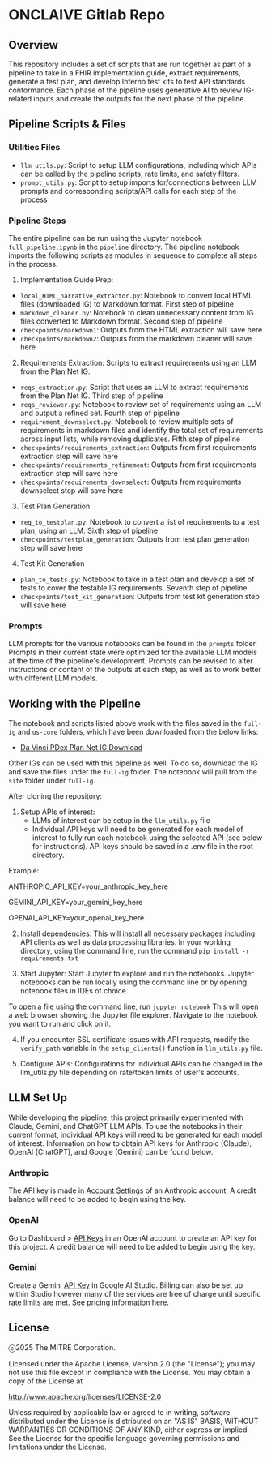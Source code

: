 # ONCLAIVE Gitlab Repo 

## Overview
This repository includes a set of scripts that are run together as part of a pipeline to take in a FHIR implementation guide, extract requirements, generate a test plan, and develop Inferno test kits to test API standards conformance. Each phase of the pipeline uses generative AI to review IG-related inputs and create the outputs for the next phase of the pipeline. 


## Pipeline Scripts & Files 

### Utilities Files
- `llm_utils.py`: Script to setup LLM configurations, including which APIs can be called by the pipeline scripts, rate limits, and safety filters.
- `prompt_utils.py`: Script to setup imports for/connections between LLM prompts and corresponding scripts/API calls for each step of the process


### Pipeline Steps

The entire pipeline can be run using the Jupyter notebook `full_pipeline.ipynb` in the `pipeline` directory. The pipeline notebook imports the following scripts as modules in sequence to complete all steps in the process.

1) Implementation Guide Prep: 
- `local_HTML_narrative_extractor.py`: Notebook to convert local HTML files (downloaded IG) to Markdown format. First step of pipeline
- `markdown_cleaner.py`: Notebook to clean unnecessary content from IG files converted to Markdown format. Second step of pipeline
- `checkpoints/markdown1`: Outputs from the HTML extraction will save here
- `checkpoints/markdown2`: Outputs from the markdown cleaner will save here

2) Requirements Extraction: 
Scripts to extract requirements using an LLM from the Plan Net IG.
- `reqs_extraction.py`: Script that uses an LLM to extract requirements from the Plan Net IG. Third step of pipeline
- `reqs_reviewer.py`: Notebook to review set of requirements using an LLM and output a refined set. Fourth step of pipeline
- `requirement_downselect.py`: Notebook to review multiple sets of requirements in markdown files and identify the total set of requirements across input lists, while removing duplicates. Fifth step of pipeline
- `checkpoints/requirements_extraction`: Outputs from first requirements extraction step will save here
- `checkpoints/requirements_refinement`: Outputs from first requirements extraction step will save here
- `checkpoints/requirements_downselect`: Outputs from requirements downselect step will save here


3) Test Plan Generation
- `req_to_testplan.py`: Notebook to convert a list of requirements to a test plan, using an LLM. Sixth step of pipeline
- `checkpoints/testplan_generation`: Outputs from test plan generation step will save here

4) Test Kit Generation
- `plan_to_tests.py`: Notebook to take in a test plan and develop a set of tests to cover the testable IG requirements. Seventh step of pipeline
- `checkpoints/test_kit_generation`: Outputs from test kit generation step will save here

### Prompts
LLM prompts for the various notebooks can be found in the `prompts` folder. Prompts in their current state were optimized for the available LLM models at the time of the pipeline's development. Prompts can be revised to alter instructions or content of the outputs at each step, as well as to work better with different LLM models.

## Working with the Pipeline

The notebook and scripts listed above work with the files saved in the `full-ig` and `us-core` folders, which have been downloaded from the below links:

- [Da Vinci PDex Plan Net IG Download](https://build.fhir.org/ig/HL7/davinci-pdex-plan-net/downloads.html)

Other IGs can be used with this pipeline as well. To do so, download the IG and save the files under the `full-ig` folder. The notebook will pull from the `site` folder under `full-ig`. 

After cloning the repository: 

1. Setup APIs of interest:
    - LLMs of interest can be setup in the `llm_utils.py` file
    - Individual API keys will need to be generated for each model of interest to fully run each notebook using the selected API (see below for instructions). API keys should be saved in a .env file in the root directory. 

Example: 

ANTHROPIC_API_KEY=your_anthropic_key_here

GEMINI_API_KEY=your_gemini_key_here

OPENAI_API_KEY=your_openai_key_here

2. Install dependencies: This will install all necessary packages including API clients as well as data processing libraries.
In your working directory, using the command line, run the command `pip install -r requirements.txt`

3. Start Jupyter: Start Jupyter to explore and run the notebooks.
Jupyter notebooks can be run locally using the command line or by opening notebook files in IDEs of choice. 

To open a file using the command line, run `jupyter notebook`
This will open a web browser showing the Jupyter file explorer. Navigate to the notebook you want to run and click on it.

4. If you encounter SSL certificate issues with API requests, modify the `verify_path` variable in the `setup_clients()` function in `llm_utils.py` file.

5. Configure APIs: Configurations for individual APIs can be changed in the llm_utils.py file depending on rate/token limits of user's accounts.


## LLM Set Up

While developing the pipeline, this project primarily experimented with Claude, Gemini, and ChatGPT LLM APIs. To use the notebooks in their current format, individual API keys will need to be generated for each model of interest. Information on how to obtain API keys for Anthropic (Claude), OpenAI (ChatGPT), and Google (Gemini) can be found below. 


### Anthropic

The API key is made in [Account Settings](https://console.anthropic.com/account/keys) of an Anthropic account. A credit balance will need to be added to begin using the key. 

### OpenAI

Go to Dashboard > [API Keys](https://platform.openai.com/api-keys) in an OpenAI account to create an API key for this project. A credit balance will need to be added to begin using the key.

### Gemini

Create a Gemini [API Key](https://aistudio.google.com/app/apikey?_gl=1*nc11k*_ga*OTIzNzIyMjM0LjE3MzYzNjM5Nzc.*_ga_P1DBVKWT6V*MTczNjM2Mzk3Ni4xLjAuMTczNjM2Mzk3Ni42MC4wLjEyOTEyNzA3OTM.) in Google AI Studio. Billing can also be set up within Studio however many of the services are free of charge until specific rate limits are met. See pricing information [here](https://ai.google.dev/pricing?_gl=1*1ktr08b*_ga*OTIzNzIyMjM0LjE3MzYzNjM5Nzc.*_ga_P1DBVKWT6V*MTczNjM2Mzk3Ni4xLjEuMTczNjM2Mzk3OS41Ny4wLjEyOTEyNzA3OTM.#1_5flash). 


## License
ⓒ2025 The MITRE Corporation.

Licensed under the Apache License, Version 2.0 (the "License"); you may not use this file except in compliance with the License. You may obtain a copy of the License at

http://www.apache.org/licenses/LICENSE-2.0

Unless required by applicable law or agreed to in writing, software distributed under the License is distributed on an "AS IS" BASIS, WITHOUT WARRANTIES OR CONDITIONS OF ANY KIND, either express or implied. See the License for the specific language governing permissions and limitations under the License.